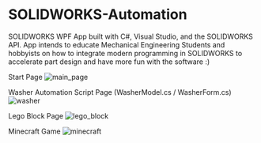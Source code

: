 # SOLIDWORKS-Automation
SOLIDWORKS WPF App built with C#, Visual Studio, and the SOLIDWORKS API.
App intends to educate Mechanical Engineering Students and hobbyists on how to integrate modern programming in SOLIDWORKS to accelerate part design and have more fun with the software :)

Start Page
![main_page](https://user-images.githubusercontent.com/75232089/150558060-26f6b6c0-beb2-4d5f-8a80-d57ea5b84dae.png)



Washer Automation Script Page (WasherModel.cs / WasherForm.cs)
![washer](https://user-images.githubusercontent.com/75232089/150558794-d859b08a-ee43-4396-9066-3252036b5253.png)

Lego Block Page
![lego_block](https://user-images.githubusercontent.com/75232089/150559622-4225933e-2bdf-4e23-9bbd-0580ce9fe132.png)


Minecraft Game
![minecraft](https://user-images.githubusercontent.com/75232089/150564271-e88439b1-bfc5-4327-a321-61508b1f522f.png)

